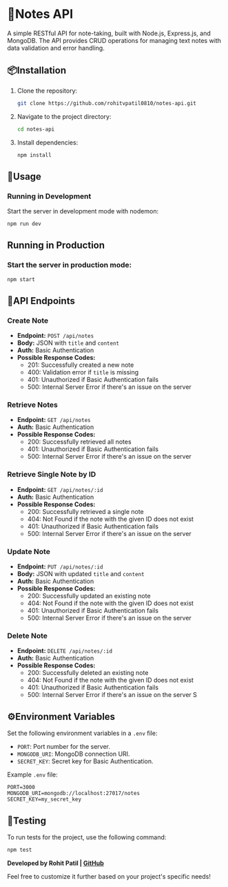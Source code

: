 # 📝Notes API

A simple RESTful API for note-taking, built with Node.js, Express.js, and MongoDB. The API provides CRUD operations for managing text notes with data validation and error handling.

## 📦Installation

1. Clone the repository:

   ```bash
   git clone https://github.com/rohitvpatil0810/notes-api.git
   ```

2. Navigate to the project directory:

   ```bash
   cd notes-api
   ```

3. Install dependencies:

   ```bash
   npm install
   ```

## 🚀Usage

### Running in Development

Start the server in development mode with nodemon:

```bash
npm run dev
```

## Running in Production

### Start the server in production mode:

```bash
npm start
```

## 🚥API Endpoints

### Create Note

- **Endpoint:** `POST /api/notes`
- **Body:** JSON with `title` and `content`
- **Auth:** Basic Authentication
- **Possible Response Codes:**
  - 201: Successfully created a new note
  - 400: Validation error if `title` is missing
  - 401: Unauthorized if Basic Authentication fails
  - 500: Internal Server Error if there's an issue on the server

### Retrieve Notes

- **Endpoint:** `GET /api/notes`
- **Auth:** Basic Authentication
- **Possible Response Codes:**
  - 200: Successfully retrieved all notes
  - 401: Unauthorized if Basic Authentication fails
  - 500: Internal Server Error if there's an issue on the server

### Retrieve Single Note by ID

- **Endpoint:** `GET /api/notes/:id`
- **Auth:** Basic Authentication
- **Possible Response Codes:**
  - 200: Successfully retrieved a single note
  - 404: Not Found if the note with the given ID does not exist
  - 401: Unauthorized if Basic Authentication fails
  - 500: Internal Server Error if there's an issue on the server

### Update Note

- **Endpoint:** `PUT /api/notes/:id`
- **Body:** JSON with updated `title` and `content`
- **Auth:** Basic Authentication
- **Possible Response Codes:**
  - 200: Successfully updated an existing note
  - 404: Not Found if the note with the given ID does not exist
  - 401: Unauthorized if Basic Authentication fails
  - 500: Internal Server Error if there's an issue on the server

### Delete Note

- **Endpoint:** `DELETE /api/notes/:id`
- **Auth:** Basic Authentication
- **Possible Response Codes:**
  - 200: Successfully deleted an existing note
  - 404: Not Found if the note with the given ID does not exist
  - 401: Unauthorized if Basic Authentication fails
  - 500: Internal Server Error if there's an issue on the server
    S

## ⚙️Environment Variables

Set the following environment variables in a `.env` file:

- `PORT`: Port number for the server.
- `MONGODB_URI`: MongoDB connection URI.
- `SECRET_KEY`: Secret key for Basic Authentication.

Example `.env` file:

```plaintext
PORT=3000
MONGODB_URI=mongodb://localhost:27017/notes
SECRET_KEY=my_secret_key
```

## 🧪Testing

To run tests for the project, use the following command:

```bash
npm test
```

**Developed by Rohit Patil | [GitHub](https://github.com/rohitvpatil0810)**

Feel free to customize it further based on your project's specific needs!
